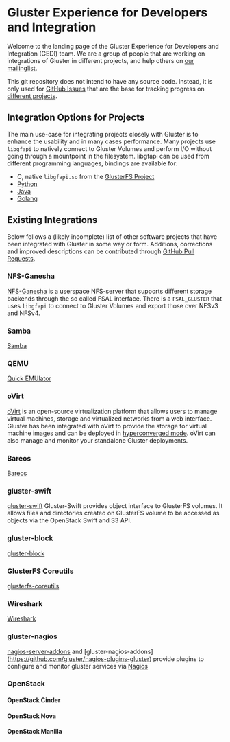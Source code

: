 # Gluster Experience for Developers and Integration

Welcome to the landing page of the Gluster Experience for Developers and
Integration (GEDI) team. We are a group of people that are working on
integrations of Gluster in different projects, and help others on [our
mailinglist](https://lists.gluster.org/mailman/listinfo/integration).

This git repository does not intend to have any source code. Instead, it is
only used for [GitHub Issues](https://github.com/gluster/integration/issues)
that are the base for tracking progress on [different
projects](https://github.com/gluster/integration/projects).


## Integration Options for Projects

The main use-case for integrating projects closely with Gluster is to enhance
the usability and in many cases performance. Many projects use `libgfapi` to
natively connect to Gluster Volumes and perform I/O without going through a
mountpoint in the filesystem. libgfapi can be used from different programming
languages, bindings are available for:

 - C, native `libgfapi.so` from the [GlusterFS
   Project](https://github.com/gluster/glusterfs)
 - [Python](https://github.com/gluster/libgfapi-python)
 - [Java](https://github.com/gluster/libgfapi-java-io)
 - [Golang](https://github.com/gluster/gogfapi)


## Existing Integrations

Below follows a (likely incomplete) list of other software projects that have
been integrated with Gluster in some way or form. Additions, corrections and
improved descriptions can be contributed through [GitHub Pull
Requests](https://github.com/gluster/integration/edit/master/README.md).


### NFS-Ganesha

[NFS-Ganesha](http://nfs-ganesha.github.io/) is a userspace NFS-server that
supports different storage backends through the so called FSAL interface. There
is a `FSAL_GLUSTER` that uses `libgfapi` to connect to Gluster Volumes and
export those over NFSv3 and NFSv4.


### Samba
[Samba](https://samba.org)


### QEMU
[Quick EMUlator](https://qemu.org)


### oVirt
[oVirt](https://ovirt.org) is an open-source virtualization platform that allows users to 
manage virtual machines, storage and virtualized networks from a web interface. Gluster 
has been integrated with oVirt to provide the storage for virtual machine images and can be 
deployed in [hyperconverged mode](http://www.ovirt.org/develop/release-management/features/gluster/glusterfs-hyperconvergence/). 
oVirt can also manage and monitor your standalone Gluster deployments. 


### Bareos
[Bareos](https://bareos.org)


### gluster-swift
[gluster-swift](https://github.com/gluster/gluster-swift)
Gluster-Swift provides object interface to GlusterFS volumes. It allows files and directories created on GlusterFS volume to be accessed as objects via the OpenStack Swift and S3 API.


### gluster-block
[gluster-block](https://github.com/gluster/gluster-block)


### GlusterFS Coreutils
[glusterfs-coreutils](https://github.com/gluster/glusterfs-coreutils)


### Wireshark
[Wireshark](https://wireshark.org)

### gluster-nagios
[nagios-server-addons](https://github.com/gluster/nagios-server-plugins-gluster) and [gluster-nagios-addons]
(https://github.com/gluster/nagios-plugins-gluster) provide plugins to configure and monitor gluster services
via [Nagios](https://www.nagios.org/)

### OpenStack
#### OpenStack Cinder
#### OpenStack Nova
#### OpenStack Manilla
